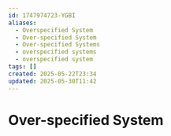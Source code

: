 ```yaml
---
id: 1747974723-YGBI
aliases:
  - Overspecified System
  - Over-specified System
  - Over-specified Systems
  - overspecified systems
  - overspecified system
tags: []
created: 2025-05-22T23:34
updated: 2025-05-30T11:42
---
```


# Over-specified System
